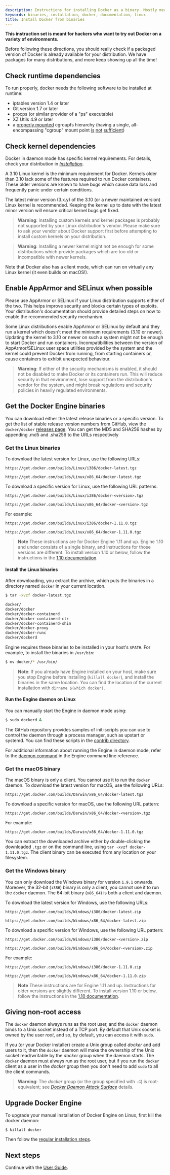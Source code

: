 ```yaml
---
description: Instructions for installing Docker as a binary. Mostly meant for hackers who want to try out Docker on a variety of environments.
keywords: binaries, installation, docker, documentation, linux
title: Install Docker from binaries
---
```


**This instruction set is meant for hackers who want to try out Docker
on a variety of environments.**

Before following these directions, you should really check if a packaged
version of Docker is already available for your distribution. We have
packages for many distributions, and more keep showing up all the time!

## Check runtime dependencies

To run properly, docker needs the following software to be installed at
runtime:

 - iptables version 1.4 or later
 - Git version 1.7 or later
 - procps (or similar provider of a "ps" executable)
 - XZ Utils 4.9 or later
 - a [properly mounted](
   https://github.com/tianon/cgroupfs-mount/blob/master/cgroupfs-mount)
   cgroupfs hierarchy (having a single, all-encompassing "cgroup" mount
   point [is](https://github.com/docker/docker/issues/2683)
   [not](https://github.com/docker/docker/issues/3485)
   [sufficient](https://github.com/docker/docker/issues/4568))

## Check kernel dependencies

Docker in daemon mode has specific kernel requirements. For details,
check your distribution in [*Installation*](index.md#on-linux).

A 3.10 Linux kernel is the minimum requirement for Docker.
Kernels older than 3.10 lack some of the features required to run Docker
containers. These older versions are known to have bugs which cause data loss
and frequently panic under certain conditions.

The latest minor version (3.x.y) of the 3.10 (or a newer maintained version)
Linux kernel is recommended. Keeping the kernel up to date with the latest
minor version will ensure critical kernel bugs get fixed.

> **Warning**:
> Installing custom kernels and kernel packages is probably not
> supported by your Linux distribution's vendor. Please make sure to
> ask your vendor about Docker support first before attempting to
> install custom kernels on your distribution.

> **Warning**:
> Installing a newer kernel might not be enough for some distributions
> which provide packages which are too old or incompatible with
> newer kernels.

Note that Docker also has a client mode, which can run on virtually any
Linux kernel (it even builds on macOS!).

## Enable AppArmor and SELinux when possible

Please use AppArmor or SELinux if your Linux distribution supports
either of the two. This helps improve security and blocks certain
types of exploits. Your distribution's documentation should provide
detailed steps on how to enable the recommended security mechanism.

Some Linux distributions enable AppArmor or SELinux by default and
they run a kernel which doesn't meet the minimum requirements (3.10
or newer). Updating the kernel to 3.10 or newer on such a system
might not be enough to start Docker and run containers.
Incompatibilities between the version of AppArmor/SELinux user
space utilities provided by the system and the kernel could prevent
Docker from running, from starting containers or, cause containers to
exhibit unexpected behaviour.

> **Warning**:
> If either of the security mechanisms is enabled, it should not be
> disabled to make Docker or its containers run. This will reduce
> security in that environment, lose support from the distribution's
> vendor for the system, and might break regulations and security
> policies in heavily regulated environments.

## Get the Docker Engine binaries

You can download either the latest release binaries or a specific version. To get
the list of stable release version numbers from GitHub, view the `docker/docker`
[releases page](https://github.com/docker/docker/releases). You can get the MD5
and SHA256 hashes by appending .md5 and .sha256 to the URLs respectively


### Get the Linux binaries

To download the latest version for Linux, use the
following URLs:

    https://get.docker.com/builds/Linux/i386/docker-latest.tgz

    https://get.docker.com/builds/Linux/x86_64/docker-latest.tgz

To download a specific version for Linux, use the
following URL patterns:

    https://get.docker.com/builds/Linux/i386/docker-<version>.tgz

    https://get.docker.com/builds/Linux/x86_64/docker-<version>.tgz

For example:

    https://get.docker.com/builds/Linux/i386/docker-1.11.0.tgz

    https://get.docker.com/builds/Linux/x86_64/docker-1.11.0.tgz

> **Note** These instructions are for Docker Engine 1.11 and up. Engine 1.10 and
> under consists of a single binary, and instructions for those versions are
> different. To install version 1.10 or below, follow the instructions in the
> <a href="https://docs.docker.com/v1.10/engine/installation/binaries/" target="_blank">1.10 documentation</a>.


#### Install the Linux binaries

After downloading, you extract the archive, which puts the binaries in a
directory named `docker` in your current location.

```bash
$ tar -xvzf docker-latest.tgz

docker/
docker/docker
docker/docker-containerd
docker/docker-containerd-ctr
docker/docker-containerd-shim
docker/docker-proxy
docker/docker-runc
docker/dockerd
```

Engine requires these binaries to be installed in your host's `$PATH`.
For example, to install the binaries in `/usr/bin`:

```bash
$ mv docker/* /usr/bin/
```

> **Note**: If you already have Engine installed on your host, make sure you
> stop Engine before installing (`killall docker`), and install the binaries
> in the same location. You can find the location of the current installation
> with `dirname $(which docker)`.

#### Run the Engine daemon on Linux

You can manually start the Engine in daemon mode using:

```bash
$ sudo dockerd &
```

The GitHub repository provides samples of init-scripts you can use to control
the daemon through a process manager, such as upstart or systemd. You can find
these scripts in the <a href="https://github.com/docker/docker/tree/master/contrib/init">
contrib directory</a>.

For additional information about running the Engine in daemon mode, refer to
the [daemon command](../reference/commandline/dockerd.md) in the Engine command
line reference.

### Get the macOS binary

The macOS binary is only a client. You cannot use it to run the `docker`
daemon. To download the latest version for macOS, use the following URLs:

    https://get.docker.com/builds/Darwin/x86_64/docker-latest.tgz

To download a specific version for macOS, use the
following URL pattern:

    https://get.docker.com/builds/Darwin/x86_64/docker-<version>.tgz

For example:

    https://get.docker.com/builds/Darwin/x86_64/docker-1.11.0.tgz

You can extract the downloaded archive either by double-clicking the downloaded
`.tgz` or on the command line, using `tar -xvzf docker-1.11.0.tgz`. The client
binary can be executed from any location on your filesystem.


### Get the Windows binary

You can only download the Windows binary for version `1.9.1` onwards.
Moreover, the 32-bit (`i386`) binary is only a client, you cannot use it to
run the `docker` daemon. The 64-bit binary (`x86_64`) is both a client and
daemon.

To download the latest version for Windows, use the following URLs:

    https://get.docker.com/builds/Windows/i386/docker-latest.zip

    https://get.docker.com/builds/Windows/x86_64/docker-latest.zip

To download a specific version for Windows, use the following URL pattern:

    https://get.docker.com/builds/Windows/i386/docker-<version>.zip

    https://get.docker.com/builds/Windows/x86_64/docker-<version>.zip

For example:

    https://get.docker.com/builds/Windows/i386/docker-1.11.0.zip

    https://get.docker.com/builds/Windows/x86_64/docker-1.11.0.zip


> **Note** These instructions are for Engine 1.11 and up. Instructions for older
> versions are slightly different. To install version 1.10 or below, follow the
> instructions in the <a href="https://docs.docker.com/v1.10/engine/installation/binaries/" target="_blank">1.10 documentation</a>.

## Giving non-root access

The `docker` daemon always runs as the root user, and the `docker`
daemon binds to a Unix socket instead of a TCP port. By default that
Unix socket is owned by the user *root*, and so, by default, you can
access it with `sudo`.

If you (or your Docker installer) create a Unix group called *docker*
and add users to it, then the `docker` daemon will make the ownership of
the Unix socket read/writable by the *docker* group when the daemon
starts. The `docker` daemon must always run as the root user, but if you
run the `docker` client as a user in the *docker* group then you don't
need to add `sudo` to all the client commands.

> **Warning**:
> The *docker* group (or the group specified with `-G`) is root-equivalent;
> see [*Docker Daemon Attack Surface*](../security/security.md#docker-daemon-attack-surface) details.

## Upgrade Docker Engine

To upgrade your manual installation of Docker Engine on Linux, first kill the docker
daemon:

    $ killall docker

Then follow the [regular installation steps](binaries.md#get-the-linux-binaries).

## Next steps

Continue with the [User Guide](../userguide/index.md).
